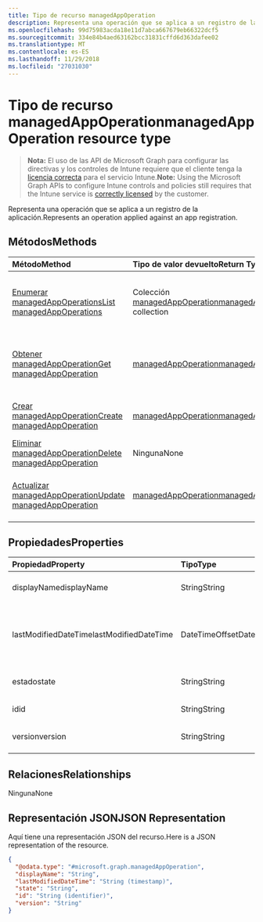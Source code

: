 ```yaml
---
title: Tipo de recurso managedAppOperation
description: Representa una operación que se aplica a un registro de la aplicación.
ms.openlocfilehash: 99d75983acda18e11d7abca667679eb66322dcf5
ms.sourcegitcommit: 334e84b4aed63162bcc31831cffd6d363dafee02
ms.translationtype: MT
ms.contentlocale: es-ES
ms.lasthandoff: 11/29/2018
ms.locfileid: "27031030"
---
```

# <a name="managedappoperation-resource-type"></a><span data-ttu-id="e0c4c-103">Tipo de recurso managedAppOperation</span><span class="sxs-lookup"><span data-stu-id="e0c4c-103">managedAppOperation resource type</span></span>

> <span data-ttu-id="e0c4c-104">**Nota:** El uso de las API de Microsoft Graph para configurar las directivas y los controles de Intune requiere que el cliente tenga la [licencia correcta](https://go.microsoft.com/fwlink/?linkid=839381) para el servicio Intune.</span><span class="sxs-lookup"><span data-stu-id="e0c4c-104">**Note:** Using the Microsoft Graph APIs to configure Intune controls and policies still requires that the Intune service is [correctly licensed](https://go.microsoft.com/fwlink/?linkid=839381) by the customer.</span></span>

<span data-ttu-id="e0c4c-105">Representa una operación que se aplica a un registro de la aplicación.</span><span class="sxs-lookup"><span data-stu-id="e0c4c-105">Represents an operation applied against an app registration.</span></span>
## <a name="methods"></a><span data-ttu-id="e0c4c-106">Métodos</span><span class="sxs-lookup"><span data-stu-id="e0c4c-106">Methods</span></span>
|<span data-ttu-id="e0c4c-107">Método</span><span class="sxs-lookup"><span data-stu-id="e0c4c-107">Method</span></span>|<span data-ttu-id="e0c4c-108">Tipo de valor devuelto</span><span class="sxs-lookup"><span data-stu-id="e0c4c-108">Return Type</span></span>|<span data-ttu-id="e0c4c-109">Descripción</span><span class="sxs-lookup"><span data-stu-id="e0c4c-109">Description</span></span>|
|:---|:---|:---|
|[<span data-ttu-id="e0c4c-110">Enumerar managedAppOperations</span><span class="sxs-lookup"><span data-stu-id="e0c4c-110">List managedAppOperations</span></span>](../api/intune-mam-managedappoperation-list.md)|<span data-ttu-id="e0c4c-111">Colección [managedAppOperation](../resources/intune-mam-managedappoperation.md)</span><span class="sxs-lookup"><span data-stu-id="e0c4c-111">[managedAppOperation](../resources/intune-mam-managedappoperation.md) collection</span></span>|<span data-ttu-id="e0c4c-112">Enumere las propiedades y las relaciones de los objetos [managedAppOperation](../resources/intune-mam-managedappoperation.md).</span><span class="sxs-lookup"><span data-stu-id="e0c4c-112">List properties and relationships of the [managedAppOperation](../resources/intune-mam-managedappoperation.md) objects.</span></span>|
|[<span data-ttu-id="e0c4c-113">Obtener managedAppOperation</span><span class="sxs-lookup"><span data-stu-id="e0c4c-113">Get managedAppOperation</span></span>](../api/intune-mam-managedappoperation-get.md)|[<span data-ttu-id="e0c4c-114">managedAppOperation</span><span class="sxs-lookup"><span data-stu-id="e0c4c-114">managedAppOperation</span></span>](../resources/intune-mam-managedappoperation.md)|<span data-ttu-id="e0c4c-115">Lea las propiedades y las relaciones del objeto [managedAppOperation](../resources/intune-mam-managedappoperation.md).</span><span class="sxs-lookup"><span data-stu-id="e0c4c-115">Read properties and relationships of the [managedAppOperation](../resources/intune-mam-managedappoperation.md) object.</span></span>|
|[<span data-ttu-id="e0c4c-116">Crear managedAppOperation</span><span class="sxs-lookup"><span data-stu-id="e0c4c-116">Create managedAppOperation</span></span>](../api/intune-mam-managedappoperation-create.md)|[<span data-ttu-id="e0c4c-117">managedAppOperation</span><span class="sxs-lookup"><span data-stu-id="e0c4c-117">managedAppOperation</span></span>](../resources/intune-mam-managedappoperation.md)|<span data-ttu-id="e0c4c-118">Cree un objeto [managedAppOperation](../resources/intune-mam-managedappoperation.md).</span><span class="sxs-lookup"><span data-stu-id="e0c4c-118">Create a new [managedAppOperation](../resources/intune-mam-managedappoperation.md) object.</span></span>|
|[<span data-ttu-id="e0c4c-119">Eliminar managedAppOperation</span><span class="sxs-lookup"><span data-stu-id="e0c4c-119">Delete managedAppOperation</span></span>](../api/intune-mam-managedappoperation-delete.md)|<span data-ttu-id="e0c4c-120">Ninguna</span><span class="sxs-lookup"><span data-stu-id="e0c4c-120">None</span></span>|<span data-ttu-id="e0c4c-121">Elimina un [managedAppOperation](../resources/intune-mam-managedappoperation.md).</span><span class="sxs-lookup"><span data-stu-id="e0c4c-121">Deletes a [managedAppOperation](../resources/intune-mam-managedappoperation.md).</span></span>|
|[<span data-ttu-id="e0c4c-122">Actualizar managedAppOperation</span><span class="sxs-lookup"><span data-stu-id="e0c4c-122">Update managedAppOperation</span></span>](../api/intune-mam-managedappoperation-update.md)|[<span data-ttu-id="e0c4c-123">managedAppOperation</span><span class="sxs-lookup"><span data-stu-id="e0c4c-123">managedAppOperation</span></span>](../resources/intune-mam-managedappoperation.md)|<span data-ttu-id="e0c4c-124">Actualice las propiedades de un objeto [managedAppOperation](../resources/intune-mam-managedappoperation.md).</span><span class="sxs-lookup"><span data-stu-id="e0c4c-124">Update the properties of a [managedAppOperation](../resources/intune-mam-managedappoperation.md) object.</span></span>|

## <a name="properties"></a><span data-ttu-id="e0c4c-125">Propiedades</span><span class="sxs-lookup"><span data-stu-id="e0c4c-125">Properties</span></span>
|<span data-ttu-id="e0c4c-126">Propiedad</span><span class="sxs-lookup"><span data-stu-id="e0c4c-126">Property</span></span>|<span data-ttu-id="e0c4c-127">Tipo</span><span class="sxs-lookup"><span data-stu-id="e0c4c-127">Type</span></span>|<span data-ttu-id="e0c4c-128">Descripción</span><span class="sxs-lookup"><span data-stu-id="e0c4c-128">Description</span></span>|
|:---|:---|:---|
|<span data-ttu-id="e0c4c-129">displayName</span><span class="sxs-lookup"><span data-stu-id="e0c4c-129">displayName</span></span>|<span data-ttu-id="e0c4c-130">String</span><span class="sxs-lookup"><span data-stu-id="e0c4c-130">String</span></span>|<span data-ttu-id="e0c4c-131">El nombre de la operación.</span><span class="sxs-lookup"><span data-stu-id="e0c4c-131">The operation name.</span></span>|
|<span data-ttu-id="e0c4c-132">lastModifiedDateTime</span><span class="sxs-lookup"><span data-stu-id="e0c4c-132">lastModifiedDateTime</span></span>|<span data-ttu-id="e0c4c-133">DateTimeOffset</span><span class="sxs-lookup"><span data-stu-id="e0c4c-133">DateTimeOffset</span></span>|<span data-ttu-id="e0c4c-134">La última vez que se modificó el funcionamiento de la aplicación.</span><span class="sxs-lookup"><span data-stu-id="e0c4c-134">The last time the app operation was modified.</span></span>|
|<span data-ttu-id="e0c4c-135">estado</span><span class="sxs-lookup"><span data-stu-id="e0c4c-135">state</span></span>|<span data-ttu-id="e0c4c-136">String</span><span class="sxs-lookup"><span data-stu-id="e0c4c-136">String</span></span>|<span data-ttu-id="e0c4c-137">El estado actual de la operación</span><span class="sxs-lookup"><span data-stu-id="e0c4c-137">The current state of the operation</span></span>|
|<span data-ttu-id="e0c4c-138">id</span><span class="sxs-lookup"><span data-stu-id="e0c4c-138">id</span></span>|<span data-ttu-id="e0c4c-139">String</span><span class="sxs-lookup"><span data-stu-id="e0c4c-139">String</span></span>|<span data-ttu-id="e0c4c-140">Clave de la entidad.</span><span class="sxs-lookup"><span data-stu-id="e0c4c-140">Key of the entity.</span></span>|
|<span data-ttu-id="e0c4c-141">version</span><span class="sxs-lookup"><span data-stu-id="e0c4c-141">version</span></span>|<span data-ttu-id="e0c4c-142">String</span><span class="sxs-lookup"><span data-stu-id="e0c4c-142">String</span></span>|<span data-ttu-id="e0c4c-143">Versión de la entidad.</span><span class="sxs-lookup"><span data-stu-id="e0c4c-143">Version of the entity.</span></span>|

## <a name="relationships"></a><span data-ttu-id="e0c4c-144">Relaciones</span><span class="sxs-lookup"><span data-stu-id="e0c4c-144">Relationships</span></span>
<span data-ttu-id="e0c4c-145">Ninguna</span><span class="sxs-lookup"><span data-stu-id="e0c4c-145">None</span></span>
## <a name="json-representation"></a><span data-ttu-id="e0c4c-146">Representación JSON</span><span class="sxs-lookup"><span data-stu-id="e0c4c-146">JSON Representation</span></span>
<span data-ttu-id="e0c4c-147">Aquí tiene una representación JSON del recurso.</span><span class="sxs-lookup"><span data-stu-id="e0c4c-147">Here is a JSON representation of the resource.</span></span>
<!-- {
  "blockType": "resource",
  "keyProperty": "id",
  "@odata.type": "microsoft.graph.managedAppOperation"
}
-->
``` json
{
  "@odata.type": "#microsoft.graph.managedAppOperation",
  "displayName": "String",
  "lastModifiedDateTime": "String (timestamp)",
  "state": "String",
  "id": "String (identifier)",
  "version": "String"
}
```



